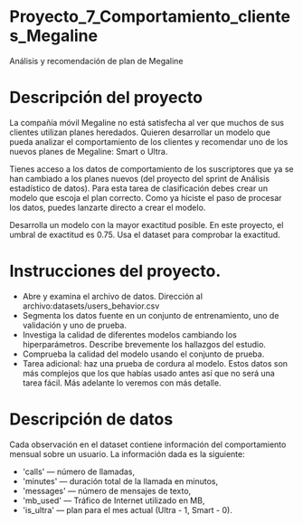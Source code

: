 # Proyecto_7_Comportamiento_clientes_Megaline
Análisis y recomendación de plan de Megaline

# Descripción del proyecto

La compañía móvil Megaline no está satisfecha al ver que muchos de sus clientes utilizan planes heredados. Quieren desarrollar un modelo que pueda analizar el comportamiento de los clientes y recomendar uno de los nuevos planes de Megaline: Smart o Ultra.

Tienes acceso a los datos de comportamiento de los suscriptores que ya se han cambiado a los planes nuevos (del proyecto del sprint de Análisis estadístico de datos). Para esta tarea de clasificación debes crear un modelo que escoja el plan correcto. Como ya hiciste el paso de procesar los datos, puedes lanzarte directo a crear el modelo.

Desarrolla un modelo con la mayor exactitud posible. En este proyecto, el umbral de exactitud es 0.75. Usa el dataset para comprobar la exactitud.

# Instrucciones del proyecto.

   - Abre y examina el archivo de datos. Dirección al archivo:datasets/users_behavior.csv
   - Segmenta los datos fuente en un conjunto de entrenamiento, uno de validación y uno de prueba.
   - Investiga la calidad de diferentes modelos cambiando los hiperparámetros. Describe brevemente los hallazgos del estudio.
   - Comprueba la calidad del modelo usando el conjunto de prueba.
   - Tarea adicional: haz una prueba de cordura al modelo. Estos datos son más complejos que los que habías usado antes así que no será una tarea fácil. Más adelante lo veremos con más detalle.

# Descripción de datos

Cada observación en el dataset contiene información del comportamiento mensual sobre un usuario. La información dada es la siguiente:

   - 'сalls' — número de llamadas,
   - 'minutes' — duración total de la llamada en minutos,
   - 'messages' — número de mensajes de texto,
   - 'mb_used' — Tráfico de Internet utilizado en MB,
   - 'is_ultra' — plan para el mes actual (Ultra - 1, Smart - 0).
